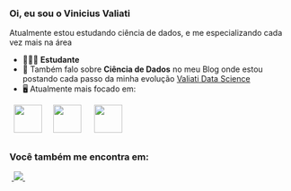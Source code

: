 ### Oi, eu sou o Vinicius Valiati
Atualmente estou estudando ciência de dados, e me especializando cada vez mais na área

- 👨🏻‍💻 **Estudante**
- 📸 Também falo sobre **Ciência de Dados** no meu Blog onde estou postando cada passo da minha evolução [Valiati Data Science](https://datasciencevaliati.blogspot.com/)
- 🖥️ Atualmente mais focado em:
<div style="display: inline">
  &nbsp;&nbsp;<img width='50' height='50' src="https://cdn.jsdelivr.net/gh/devicons/devicon/icons/python/python-original.svg" />&nbsp;&nbsp;
  &nbsp;&nbsp;<img width='50' height='50' src="https://cdn.jsdelivr.net/gh/devicons/devicon/icons/r/r-original.svg" />&nbsp;&nbsp;&nbsp;
  &nbsp;&nbsp;<img width='50' height='50' src="https://www.google.com/search?q=sql+icon&tbm=isch&ved=2ahUKEwi61uOVy47-AhWUnpUCHbvxBysQ2-cCegQIABAA&oq=sql+icon&gs_lcp=CgNpbWcQDDIFCAAQgAQyBQgAEIAEMgQIABAeMgQIABAeMgQIABAeMgQIABAeMgQIABAeMgQIABAeMgQIABAeMgYIABAFEB46BwgAEIoFEENQogxY0wxgpyJoAHAAeACAAacEiAHcC5IBCzAuMS4wLjEuMS4xmAEAoAEBqgELZ3dzLXdpei1pbWfAAQE&sclient=img&ei=5TsrZPrPN5S91sQPu-Of2AI#imgrc=mNT0iN0F1gFmWM" />&nbsp;&nbsp;
</div> 

##

### Você também me encontra em:
&nbsp;<a href="https://www.linkedin.com/in/viniciusvaliati/">
  <img src="https://img.shields.io/badge/linkedin-%230077B5.svg?style=for-the-badge&logo=linkedin&logoColor=white">
</a>&nbsp;

